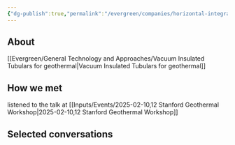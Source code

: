 ```yaml
---
{"dg-publish":true,"permalink":"/evergreen/companies/horizontal-integration-non-drilling/green-therma/","tags":["company"]}
---
```


## About
[[Evergreen/General Technology and Approaches/Vacuum Insulated Tubulars for geothermal\|Vacuum Insulated Tubulars for geothermal]]

## How we met
listened to the talk at [[Inputs/Events/2025-02-10,12 Stanford Geothermal Workshop\|2025-02-10,12 Stanford Geothermal Workshop]]

## Selected conversations

